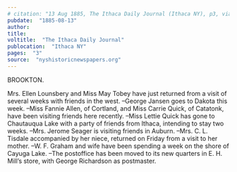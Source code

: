 ```yaml
---
# citation: "13 Aug 1885, The Ithaca Daily Journal (Ithaca NY), p3, via nyshistoricnewspapers.org"
pubdate:  "1885-08-13"
author: 
title: 
voltitle:  "The Ithaca Daily Journal"
publocation:  "Ithaca NY"
pages:  "3"
source:  "nyshistoricnewspapers.org"
---
```

BROOKTON.

Mrs. Ellen Lounsbery and Miss May Tobey have just returned from a visit of several weeks with friends in the west. –George Jansen goes to Dakota this week. –Miss Fannie Allen, of Cortland, and Miss Carrie Quick, of Catatonk, have been visiting friends here recently. –Miss Lettie Quick has gone to Chautauqua Lake with a party of friends from Ithaca, intending to stay two weeks. –Mrs. Jerome Seager is visiting friends in Auburn. –Mrs. C. L. Tisdale accompanied by her niece, returned on Friday from a visit to her mother. –W. F. Graham and wife have been spending a week on the shore of Cayuga Lake. –The postoffice has been moved to its new quarters in E. H. Mill’s store, with George Richardson as postmaster.
